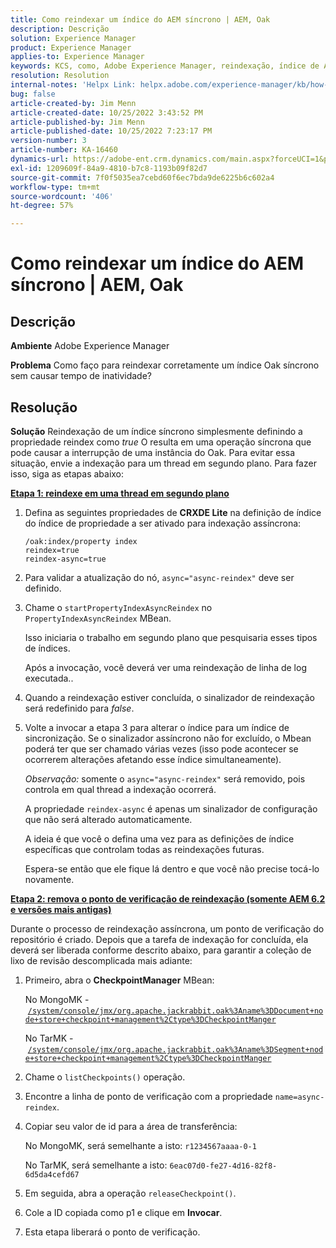 ```yaml
---
title: Como reindexar um índice do AEM síncrono | AEM, Oak
description: Descrição
solution: Experience Manager
product: Experience Manager
applies-to: Experience Manager
keywords: KCS, como, Adobe Experience Manager, reindexação, índice de AEM síncrono, Oak
resolution: Resolution
internal-notes: 'Helpx Link: helpx.adobe.com/experience-manager/kb/how-to-reindex-a-synchronous-AEM-index-AEM-Oak.html'
bug: false
article-created-by: Jim Menn
article-created-date: 10/25/2022 3:43:52 PM
article-published-by: Jim Menn
article-published-date: 10/25/2022 7:23:17 PM
version-number: 3
article-number: KA-16460
dynamics-url: https://adobe-ent.crm.dynamics.com/main.aspx?forceUCI=1&pagetype=entityrecord&etn=knowledgearticle&id=c36388d0-7b54-ed11-bba2-6045bd006b4b
exl-id: 1209609f-84a9-4810-b7c8-1193b09f82d7
source-git-commit: 7f0f5035ea7cebd60f6ec7bda9de6225b6c602a4
workflow-type: tm+mt
source-wordcount: '406'
ht-degree: 57%

---
```


# Como reindexar um índice do AEM síncrono | AEM, Oak

## Descrição


<b>Ambiente</b>
Adobe Experience Manager

<b>Problema</b>
Como faço para reindexar corretamente um índice Oak síncrono sem causar tempo de inatividade?


## Resolução


<b>Solução</b>
Reindexação de um índice síncrono simplesmente definindo a propriedade reindex como *true* O resulta em uma operação síncrona que pode causar a interrupção de uma instância do Oak.
Para evitar essa situação, envie a indexação para um thread em segundo plano.
Para fazer isso, siga as etapas abaixo:

<b><u>Etapa 1: reindexe em uma thread em segundo plano</u></b>

1. Defina as seguintes propriedades de <b>CRXDE Lite</b> na definição de índice do índice de propriedade a ser ativado para indexação assíncrona:<br>

   ```
   /oak:index/property index
   reindex=true
   reindex-async=true
   ```
2. Para validar a atualização do nó, `async="async-reindex"` deve ser definido.
3. Chame o `startPropertyIndexAsyncReindex` no `PropertyIndexAsyncReindex` MBean.

   Isso iniciaria o trabalho em segundo plano que pesquisaria esses tipos de índices.

   Após a invocação, você deverá ver uma reindexação de linha de log executada..
4. Quando a reindexação estiver concluída, o sinalizador de reindexação será redefinido para *false*.
5. Volte a invocar a etapa 3 para alterar o índice para um índice de sincronização. Se o sinalizador assíncrono não for excluído, o Mbean poderá ter que ser chamado várias vezes (isso pode acontecer se ocorrerem alterações afetando esse índice simultaneamente).



   *Observação:* somente o `async="async-reindex"` será removido, pois controla em qual thread a indexação ocorrerá.

   A propriedade `reindex-async` é apenas um sinalizador de configuração que não será alterado automaticamente.

   A ideia é que você o defina uma vez para as definições de índice específicas que controlam todas as reindexações futuras.

   Espera-se então que ele fique lá dentro e que você não precise tocá-lo novamente.


<b><u>Etapa 2: remova o ponto de verificação de reindexação (somente AEM 6.2 e versões mais antigas)</u></b>

Durante o processo de reindexação assíncrona, um ponto de verificação do repositório é criado.
Depois que a tarefa de indexação for concluída, ela deverá ser liberada conforme descrito abaixo, para garantir a coleção de lixo de revisão descomplicada mais adiante:

1. Primeiro, abra o <b>CheckpointManager</b> MBean:

   No MongoMK - [`/system/console/jmx/org.apache.jackrabbit.oak%3Aname%3DDocument+node+store+checkpoint+management%2Ctype%3DCheckpointManger`](http://localhost:4502/system/console/jmx/org.apache.jackrabbit.oak%3Aname%3DDocument+node+store+checkpoint+management%2Ctype%3DCheckpointManger)

   No TarMK - [`/system/console/jmx/org.apache.jackrabbit.oak%3Aname%3DSegment+node+store+checkpoint+management%2Ctype%3DCheckpointManger`](http://localhost:4502/system/console/jmx/org.apache.jackrabbit.oak%3Aname%3DSegment+node+store+checkpoint+management%2Ctype%3DCheckpointManger)


2. Chame o `listCheckpoints()` operação.
3. Encontre a linha de ponto de verificação com a propriedade `name=async-reindex`.
4. Copiar seu valor de id para a área de transferência:

   No MongoMK, será semelhante a isto: `r1234567aaaa-0-1`

   No TarMK, será semelhante a isto: `6eac07d0-fe27-4d16-82f8-6d5da4cefd67`


5. Em seguida, abra a operação `releaseCheckpoint()`.
6. Cole a ID copiada como p1 e clique em <b>Invocar</b>.
7. Esta etapa liberará o ponto de verificação.

